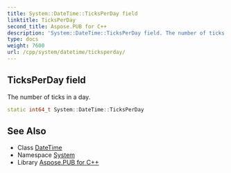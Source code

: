 ```yaml
---
title: System::DateTime::TicksPerDay field
linktitle: TicksPerDay
second_title: Aspose.PUB for C++
description: 'System::DateTime::TicksPerDay field. The number of ticks in a day in C++.'
type: docs
weight: 7600
url: /cpp/system/datetime/ticksperday/
---
```

## TicksPerDay field


The number of ticks in a day.

```cpp
static int64_t System::DateTime::TicksPerDay
```

## See Also

* Class [DateTime](../)
* Namespace [System](../../)
* Library [Aspose.PUB for C++](../../../)
